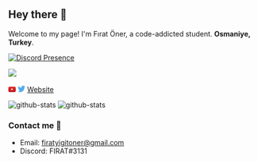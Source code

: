 ## Hey there 👋

Welcome to my page! I'm Fırat Öner, a code-addicted student. **Osmaniye, Turkey**. 

[![Discord Presence](https://lanyard.cnrad.dev/api/439683620064722945)](https://discord.com/users/439683620064722945)

![](https://komarev.com/ghpvc/?username=firatoner&color=green)

<a href="https://www.youtube.com/channel/UCrGen_iXOobsOlvmUXlFoAw" target="_blank"><img src='./images/youtube.svg' alt='YouTube' width="3%"></a>
<a href="https://twitter.com/44firatoner" target="_blank"><img src='./images/twitter.svg' alt='Twitter' width="3%" title='@44firatoner'></a>
<a href="https://firatonerçgithub.io" target="_blank">Website</a>

<img alt="github-stats" src="https://github-readme-stats.vercel.app/api/top-langs/?username=firatoner&layout=compact&title_color=fff&icon_color=79ff97&text_color=9f9f9f&bg_color=151515" />

<img alt="github-stats" src="https://github-readme-stats.vercel.app/api/?username=firatoner&show_icons=true&title_color=fff&icon_color=79ff97&text_color=9f9f9f&bg_color=151515" />

### Contact me 🤝
* Email: firatyigitoner@gmail.com
* Discord: FIRAT#3131

